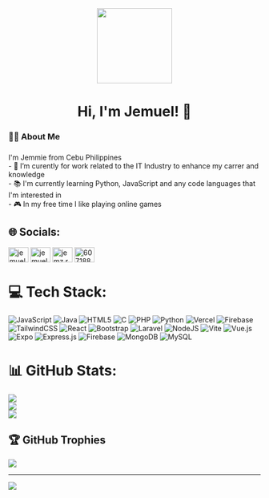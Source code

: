 <div align="center">
  <img height="150" src="https://media0.giphy.com/media/v1.Y2lkPTc5MGI3NjExZWRuZDhzdm02NGp3MWNwOGk3NmNpZnNtNmJ1ejRlZHo5cWUwNXE0ZyZlcD12MV9pbnRlcm5hbF9naWZfYnlfaWQmY3Q9Zw/pVGsAWjzvXcZW4ZBTE/giphy.gif"  />
</div>

###

<h1 align="center">Hi, I'm Jemuel! 👋</h1>

###

<h3 align="left">👩‍💻  About Me</h3>

###

<p align="left">I'm Jemmie from Cebu Philippines<br>- 🔭 I’m curently for work related to the IT Industry to enhance my carrer and knowledge<br>- 📚 I'm currently learning Python, JavaScript and any code languages that I'm interested in<br>- 🎮 In my free time I like playing online games</p>

###


## 🌐 Socials:
<p align="left">
<a href="https://www.linkedin.com/in/jemuel-rosal-153387377/" target="blank"><img align="center" src="https://raw.githubusercontent.com/rahuldkjain/github-profile-readme-generator/master/src/images/icons/Social/linked-in-alt.svg" alt="jemuel rosal" height="30" width="40" /></a>
<a href="https://www.facebook.com/Jemz.Row" target="blank)"><img align="center" src="https://raw.githubusercontent.com/rahuldkjain/github-profile-readme-generator/master/src/images/icons/Social/facebook.svg" alt="jemuel rosal" height="30" width="40" /></a>
<a href="https://www.instagram.com/jemz.row/" target="blank"><img align="center" src="https://raw.githubusercontent.com/rahuldkjain/github-profile-readme-generator/master/src/images/icons/Social/instagram.svg" alt="jemz.row" height="30" width="40" /></a>
<a href="https://discord.com/users/607188891576827916" target="blank"><img align="center" src="https://raw.githubusercontent.com/rahuldkjain/github-profile-readme-generator/master/src/images/icons/Social/discord.svg" alt="607188891576827916" height="30" width="40" /></a>
</p>

# 💻 Tech Stack:
![JavaScript](https://img.shields.io/badge/javascript-%23323330.svg?style=for-the-badge&logo=javascript&logoColor=%23F7DF1E) ![Java](https://img.shields.io/badge/java-%23ED8B00.svg?style=for-the-badge&logo=openjdk&logoColor=white) ![HTML5](https://img.shields.io/badge/html5-%23E34F26.svg?style=for-the-badge&logo=html5&logoColor=white) ![C](https://img.shields.io/badge/c-%2300599C.svg?style=for-the-badge&logo=c&logoColor=white) ![PHP](https://img.shields.io/badge/php-%23777BB4.svg?style=for-the-badge&logo=php&logoColor=white) ![Python](https://img.shields.io/badge/python-3670A0?style=for-the-badge&logo=python&logoColor=ffdd54) ![Vercel](https://img.shields.io/badge/vercel-%23000000.svg?style=for-the-badge&logo=vercel&logoColor=white) ![Firebase](https://img.shields.io/badge/firebase-%23039BE5.svg?style=for-the-badge&logo=firebase) ![TailwindCSS](https://img.shields.io/badge/tailwindcss-%2338B2AC.svg?style=for-the-badge&logo=tailwind-css&logoColor=white) ![React](https://img.shields.io/badge/react-%2320232a.svg?style=for-the-badge&logo=react&logoColor=%2361DAFB) ![Bootstrap](https://img.shields.io/badge/bootstrap-%238511FA.svg?style=for-the-badge&logo=bootstrap&logoColor=white) ![Laravel](https://img.shields.io/badge/laravel-%23FF2D20.svg?style=for-the-badge&logo=laravel&logoColor=white) ![NodeJS](https://img.shields.io/badge/node.js-6DA55F?style=for-the-badge&logo=node.js&logoColor=white) ![Vite](https://img.shields.io/badge/vite-%23646CFF.svg?style=for-the-badge&logo=vite&logoColor=white) ![Vue.js](https://img.shields.io/badge/vue.js-%2335495e.svg?style=for-the-badge&logo=vuedotjs&logoColor=%234FC08D) ![Expo](https://img.shields.io/badge/expo-1C1E24?style=for-the-badge&logo=expo&logoColor=#D04A37) ![Express.js](https://img.shields.io/badge/express.js-%23404d59.svg?style=for-the-badge&logo=express&logoColor=%2361DAFB) ![Firebase](https://img.shields.io/badge/firebase-a08021?style=for-the-badge&logo=firebase&logoColor=ffcd34) ![MongoDB](https://img.shields.io/badge/MongoDB-%234ea94b.svg?style=for-the-badge&logo=mongodb&logoColor=white) ![MySQL](https://img.shields.io/badge/mysql-4479A1.svg?style=for-the-badge&logo=mysql&logoColor=white)
# 📊 GitHub Stats:
![](https://github-readme-stats.vercel.app/api?username=Jemzkie&theme=dark&hide_border=false&include_all_commits=false&count_private=false)<br/>
![](https://nirzak-streak-stats.vercel.app/?user=Jemzkie&theme=dark&hide_border=false)<br/>
![](https://github-readme-stats.vercel.app/api/top-langs/?username=Jemzkie&theme=dark&hide_border=false&include_all_commits=false&count_private=false&layout=compact)

## 🏆 GitHub Trophies
![](https://github-profile-trophy.vercel.app/?username=Jemzkie&theme=radical&no-frame=false&no-bg=true&margin-w=4)

---
[![](https://visitcount.itsvg.in/api?id=Jemzkie&icon=0&color=0)](https://visitcount.itsvg.in)

